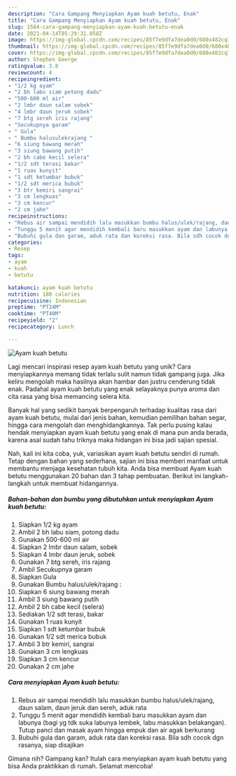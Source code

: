 ```yaml
---
description: "Cara Gampang Menyiapkan Ayam kuah betutu, Enak"
title: "Cara Gampang Menyiapkan Ayam kuah betutu, Enak"
slug: 1584-cara-gampang-menyiapkan-ayam-kuah-betutu-enak
date: 2021-04-14T05:29:31.058Z
image: https://img-global.cpcdn.com/recipes/85f7e9dfa7dea0d0/680x482cq70/ayam-kuah-betutu-foto-resep-utama.jpg
thumbnail: https://img-global.cpcdn.com/recipes/85f7e9dfa7dea0d0/680x482cq70/ayam-kuah-betutu-foto-resep-utama.jpg
cover: https://img-global.cpcdn.com/recipes/85f7e9dfa7dea0d0/680x482cq70/ayam-kuah-betutu-foto-resep-utama.jpg
author: Stephen George
ratingvalue: 3.8
reviewcount: 4
recipeingredient:
- "1/2 kg ayam"
- "2 bh labu siam potong dadu"
- "500-600 ml air"
- "2 lmbr daun salam sobek"
- "4 lmbr daun jeruk sobek"
- "7 btg sereh iris rajang"
- "Secukupnya garam"
- " Gula"
- " Bumbu halusulekrajang "
- "6 siung bawang merah"
- "3 siung bawang putih"
- "2 bh cabe kecil selera"
- "1/2 sdt terasi bakar"
- "1 ruas kunyit"
- "1 sdt ketumbar bubuk"
- "1/2 sdt merica bubuk"
- "3 btr kemiri sangrai"
- "3 cm lengkuas"
- "3 cm kencur"
- "2 cm jahe"
recipeinstructions:
- "Rebus air sampai mendidih lalu masukkan bumbu halus/ulek/rajang, daun salam, daun jeruk dan sereh, aduk rata"
- "Tunggu 5 menit agar mendidih kembali baru masukkan ayam dan labunya (bagi yg tdk suka labunya lembek, labu masukkan belakangan). Tutup panci dan masak ayam hingga empuk dan air agak berkurang"
- "Bubuhi gula dan garam, aduk rata dan koreksi rasa. Bila sdh cocok dgn rasanya, siap disajikan"
categories:
- Resep
tags:
- ayam
- kuah
- betutu

katakunci: ayam kuah betutu 
nutrition: 180 calories
recipecuisine: Indonesian
preptime: "PT24M"
cooktime: "PT40M"
recipeyield: "2"
recipecategory: Lunch

---
```



![Ayam kuah betutu](https://img-global.cpcdn.com/recipes/85f7e9dfa7dea0d0/680x482cq70/ayam-kuah-betutu-foto-resep-utama.jpg)

Lagi mencari inspirasi resep ayam kuah betutu yang unik? Cara menyiapkannya memang tidak terlalu sulit namun tidak gampang juga. Jika keliru mengolah maka hasilnya akan hambar dan justru cenderung tidak enak. Padahal ayam kuah betutu yang enak selayaknya punya aroma dan cita rasa yang bisa memancing selera kita.

Banyak hal yang sedikit banyak berpengaruh terhadap kualitas rasa dari ayam kuah betutu, mulai dari jenis bahan, kemudian pemilihan bahan segar, hingga cara mengolah dan menghidangkannya. Tak perlu pusing kalau hendak menyiapkan ayam kuah betutu yang enak di mana pun anda berada, karena asal sudah tahu triknya maka hidangan ini bisa jadi sajian spesial.




Nah, kali ini kita coba, yuk, variasikan ayam kuah betutu sendiri di rumah. Tetap dengan bahan yang sederhana, sajian ini bisa memberi manfaat untuk membantu menjaga kesehatan tubuh kita. Anda bisa membuat Ayam kuah betutu menggunakan 20 bahan dan 3 tahap pembuatan. Berikut ini langkah-langkah untuk membuat hidangannya.

<!--inarticleads1-->

##### Bahan-bahan dan bumbu yang dibutuhkan untuk menyiapkan Ayam kuah betutu:

1. Siapkan 1/2 kg ayam
1. Ambil 2 bh labu siam, potong dadu
1. Gunakan 500-600 ml air
1. Siapkan 2 lmbr daun salam, sobek
1. Siapkan 4 lmbr daun jeruk, sobek
1. Gunakan 7 btg sereh, iris rajang
1. Ambil Secukupnya garam
1. Siapkan  Gula
1. Gunakan  Bumbu halus/ulek/rajang :
1. Siapkan 6 siung bawang merah
1. Ambil 3 siung bawang putih
1. Ambil 2 bh cabe kecil (selera)
1. Sediakan 1/2 sdt terasi, bakar
1. Gunakan 1 ruas kunyit
1. Siapkan 1 sdt ketumbar bubuk
1. Gunakan 1/2 sdt merica bubuk
1. Ambil 3 btr kemiri, sangrai
1. Gunakan 3 cm lengkuas
1. Siapkan 3 cm kencur
1. Gunakan 2 cm jahe




<!--inarticleads2-->

##### Cara menyiapkan Ayam kuah betutu:

1. Rebus air sampai mendidih lalu masukkan bumbu halus/ulek/rajang, daun salam, daun jeruk dan sereh, aduk rata
1. Tunggu 5 menit agar mendidih kembali baru masukkan ayam dan labunya (bagi yg tdk suka labunya lembek, labu masukkan belakangan). Tutup panci dan masak ayam hingga empuk dan air agak berkurang
1. Bubuhi gula dan garam, aduk rata dan koreksi rasa. Bila sdh cocok dgn rasanya, siap disajikan




Gimana nih? Gampang kan? Itulah cara menyiapkan ayam kuah betutu yang bisa Anda praktikkan di rumah. Selamat mencoba!
